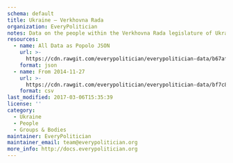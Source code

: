 ```yaml
---
schema: default
title: Ukraine — Verkhovna Rada
organization: EveryPolitician
notes: Data on the people within the Verkhovna Rada legislature of Ukraine.
resources:
  - name: All Data as Popolo JSON
    url: >-
      https://cdn.rawgit.com/everypolitician/everypolitician-data/b67af6698ffe316cd345c932e786fb2c2d1b3490/data/Ukraine/Verkhovna_Rada/ep-popolo-v1.0.json
    format: json
  - name: From 2014-11-27
    url: >-
      https://cdn.rawgit.com/everypolitician/everypolitician-data/bf7c8bc733b7a1fa1c5b44f69b070c9f18e6311d/data/Ukraine/Verkhovna_Rada/term-8.csv
    format: csv
last_modified: 2017-03-06T15:35:39
license: ''
category:
  - Ukraine
  - People
  - Groups & Bodies
maintainer: EveryPolitician
maintainer_email: team@everypolitician.org
more_info: http://docs.everypolitician.org
---
```

